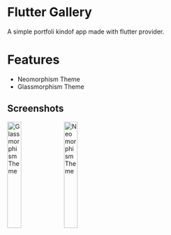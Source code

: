 # Flutter Gallery

A simple portfoli kindof app made with flutter provider.

# Features 
- Neomorphism Theme 
- Glassmorphism Theme

## Screenshots
<img alt="Glassmorphism Theme" src="https://user-images.githubusercontent.com/88872217/204086997-58c0221e-0546-40cf-87c1-f9805b259f9b.png" width="25%"> <img alt="Neomorphism Theme" src="https://user-images.githubusercontent.com/88872217/204087000-5e2f78ca-140b-4441-aa4d-8242e056174c.png" width="25%">

